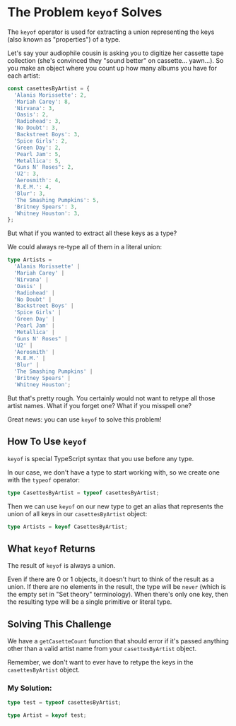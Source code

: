 # The Problem `keyof` Solves

The `keyof` operator is used for extracting a union representing the keys (also known as "properties") of a type.

Let's say your audiophile cousin is asking you to digitize her cassette tape collection (she's convinced they "sound better" on cassette... yawn...). So you make an object where you count up how many albums you have for each artist:

```typescript
const casettesByArtist = {
  'Alanis Morissette': 2,
  'Mariah Carey': 8,
  'Nirvana': 3,
  'Oasis': 2,
  'Radiohead': 3,
  'No Doubt': 3,
  'Backstreet Boys': 3,
  'Spice Girls': 2,
  'Green Day': 2,
  'Pearl Jam': 5,
  'Metallica': 5,
  "Guns N' Roses": 2,
  'U2': 3,
  'Aerosmith': 4,
  'R.E.M.': 4,
  'Blur': 3,
  'The Smashing Pumpkins': 5,
  'Britney Spears': 3,
  'Whitney Houston': 3,
};
```

But what if you wanted to extract all these keys as a type?

We could always re-type all of them in a literal union:

```typescript
type Artists = 
  'Alanis Morissette' | 
  'Mariah Carey' | 
  'Nirvana' |
  'Oasis' | 
  'Radiohead' | 
  'No Doubt' | 
  'Backstreet Boys' |
  'Spice Girls' | 
  'Green Day' | 
  'Pearl Jam' | 
  'Metallica' |
  "Guns N' Roses" | 
  'U2' | 
  'Aerosmith' | 
  'R.E.M.' | 
  'Blur' |
  'The Smashing Pumpkins' | 
  'Britney Spears' | 
  'Whitney Houston';
```

But that's pretty rough. You certainly would not want to retype all those artist names. What if you forget one? What if you misspell one?

Great news: you can use `keyof` to solve this problem!

## How To Use `keyof`

`keyof` is special TypeScript syntax that you use before any type.

In our case, we don't have a type to start working with, so we create one with the `typeof` operator:

```typescript
type CasettesByArtist = typeof casettesByArtist;
```

Then we can use `keyof` on our new type to get an alias that represents the union of all keys in our `casettesByArtist` object:

```typescript
type Artists = keyof CasettesByArtist;
```

## What `keyof` Returns

The result of `keyof` is always a union.

Even if there are 0 or 1 objects, it doesn't hurt to think of the result as a union. If there are no elements in the result, the type will be `never` (which is the empty set in "Set theory" terminology). When there's only one key, then the resulting type will be a single primitive or literal type.

## Solving This Challenge

We have a `getCasetteCount` function that should error if it's passed anything other than a valid artist name from your `casettesByArtist` object.

Remember, we don't want to ever have to retype the keys in the `casettesByArtist` object.

### My Solution:

```typescript
type test = typeof casettesByArtist;

type Artist = keyof test;
